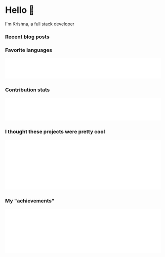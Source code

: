 <!--
**tasercake/tasercake** is a ✨ _special_ ✨ repository because its `README.md` (this file) appears on your GitHub profile.

Here are some ideas to get you started:

- 🔭 I’m currently working on ...
- 🌱 I’m currently learning ...
- 👯 I’m looking to collaborate on ...
- 🤔 I’m looking for help with ...
- 💬 Ask me about ...
- 📫 How to reach me: ...
- 😄 Pronouns: ...
- ⚡ Fun fact: ...
-->

# Hello 👋

I'm Krishna, a full stack developer

### Recent blog posts

<!-- BLOG-POST-LIST:START -->
<!-- BLOG-POST-LIST:END -->

### Favorite languages
[![🐙](https://github.com/tasercake/tasercake/blob/main/metrics/languages.svg)](https://github.com/tasercake?tab=repositories&sort=stargazers)

### Contribution stats
[![🐙](https://github.com/tasercake/tasercake/blob/main/metrics/base.svg)](#)

### I thought these projects were pretty cool
[![🐙](https://github.com/tasercake/tasercake/blob/main/metrics/stars.svg)](https://github.com/tasercake?tab=stars)

### My "achievements"
[![🐙](https://github.com/tasercake/tasercake/blob/main/metrics/achievements.svg)](#)
